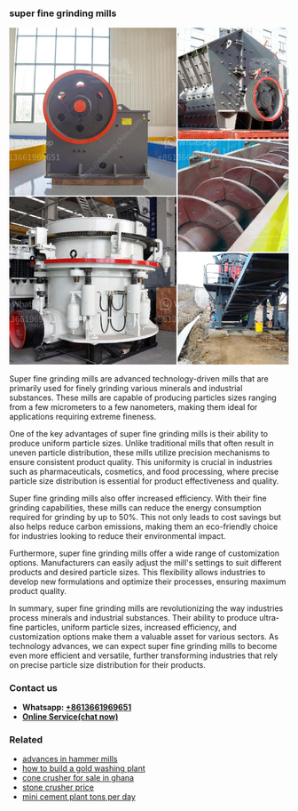 <h3>super fine grinding mills</h3><img src='1703042577.jpg' alt=''><p>Super fine grinding mills are advanced technology-driven mills that are primarily used for finely grinding various minerals and industrial substances. These mills are capable of producing particles sizes ranging from a few micrometers to a few nanometers, making them ideal for applications requiring extreme fineness.</p><p>One of the key advantages of super fine grinding mills is their ability to produce uniform particle sizes. Unlike traditional mills that often result in uneven particle distribution, these mills utilize precision mechanisms to ensure consistent product quality. This uniformity is crucial in industries such as pharmaceuticals, cosmetics, and food processing, where precise particle size distribution is essential for product effectiveness and quality.</p><p>Super fine grinding mills also offer increased efficiency. With their fine grinding capabilities, these mills can reduce the energy consumption required for grinding by up to 50%. This not only leads to cost savings but also helps reduce carbon emissions, making them an eco-friendly choice for industries looking to reduce their environmental impact.</p><p>Furthermore, super fine grinding mills offer a wide range of customization options. Manufacturers can easily adjust the mill's settings to suit different products and desired particle sizes. This flexibility allows industries to develop new formulations and optimize their processes, ensuring maximum product quality.</p><p>In summary, super fine grinding mills are revolutionizing the way industries process minerals and industrial substances. Their ability to produce ultra-fine particles, uniform particle sizes, increased efficiency, and customization options make them a valuable asset for various sectors. As technology advances, we can expect super fine grinding mills to become even more efficient and versatile, further transforming industries that rely on precise particle size distribution for their products.</p><h3>Contact us</h3><ul><li><strong>Whatsapp:&nbsp;<a href="https://wa.me/8613661969651">+8613661969651</a></strong></li><li><a href="https://swt.shibang-china.com/?git&amp;zhl&amp;super fine grinding mills"><strong>Online Service(chat now)</strong></a></li></ul><h3>Related</h3><ul><li><a href='advances in hammer mills.md'>advances in hammer mills</a></li><li><a href='how to build a gold washing plant.md'>how to build a gold washing plant</a></li><li><a href='cone crusher for sale in ghana.md'>cone crusher for sale in ghana</a></li><li><a href='stone crusher price.md'>stone crusher price</a></li><li><a href='mini cement plant tons per day.md'>mini cement plant tons per day</a></li></ul>